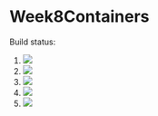 # Week8Containers

Build status:

1. [![](https://github.com/vbopardi/Week8Containers/workflows/tests-fibonacci/badge.svg)](https://github.com/vbopardi/Week8Containers/actions?query=workflow%3Atests-fibonacci)
1. [![](https://github.com/vbopardi/Week8Containers/workflows/tests-range/badge.svg)](https://github.com/vbopardi/Week8Containers/actions?query=workflow%3Atests-range)
1. [![](https://github.com/vbopardi/Week8Containers/workflows/tests-BinaryTree/badge.svg)](https://github.com/vbopardi/Week8Containers/actions?query=workflow%3Atests-binarytree)
1. [![](https://github.com/vbopardi/Week8Containers/workflows/tests-BST/badge.svg)](https://github.com/vbopardi/Week8Containers/actions?query=workflow%3Atests-BST)
1. [![](https://github.com/vbopardi/Week8Containers/workflows/tests-BST/badge.svg)](https://github.com/vbopardi/Week8Containers/actions?query=workflow%3Atests-BST)
